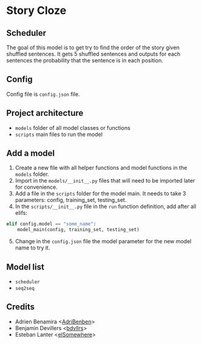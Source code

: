 # Story Cloze

## Scheduler
The goal of this model is to get try to find the order of the story given shuffled sentences.
It gets 5 shuffled sentences and outputs for each sentences the probability that the sentence is in each position.

## Config
Config file is `config.json` file.

## Project architecture
- `models` folder of all model classes or functions
- `scripts` main files to run the model

## Add a model
1. Create a new file with all helper functions and model functions in the `models` folder.
2. Import in the `models/__init__.py` files that will need to be imported later for convenience.
3. Add a file in the `scripts` folder for the model main. It needs to take 3 parameters: config, training_set, testing_set.
4. In the `scripts/__init__.py` file in the `run` function definition, add after all elifs:
```python
elif config.model == "some_name":
    model_main(config, training_set, testing_set)
```
5. Change in the `config.json` file the model parameter for the new model name to try it.

## Model list
- `scheduler`
- `seq2seq`

## Credits
- Adrien Benamira <[AdriBenben](https://github.com/AdriBenben)>
- Benjamin Devillers <[bdvllrs](https://github.com/bdvllrs)>
- Esteban Lanter <[elSomewhere](https://github.com/elSomewhere)>